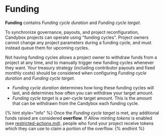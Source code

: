 # Funding

**Funding** contains _Funding cycle duration_ and _Funding cycle target_.

To synchronize governance, payouts, and project reconfiguration, Candybox projects can operate using "funding cycles". Project owners cannot change any project parameters during a funding cycle, and must instead queue them for upcoming cycles.&#x20;

Not having funding cycles allows a project owner to withdraw funds from a project at any time, and  to manually trigger new funding cycles whenever they want. Your treasury strategy (including contributor payouts and fixed monthly costs) should be considered when configuring _Funding cycle duration_ and _Funding cycle target_.

* _Funding cycle duration_ determines how long these funding cycles will last, and determines how often you can withdraw your target amount.
* _Funding cycle target_ is a per-cycle target amount. This is the amount that can be withdrawn from the Candybox each funding cycle.

{% hint style="info" %}
Once the _Funding cycle target_ is met, any additional funds raised are considered **overflow**. If _Allow minting tokens_ is enabled (see [restricted-actions.md](restricted-actions.md "mention")), people who fund your project receive tokens which they can use to claim a portion of the overflow.
{% endhint %}

